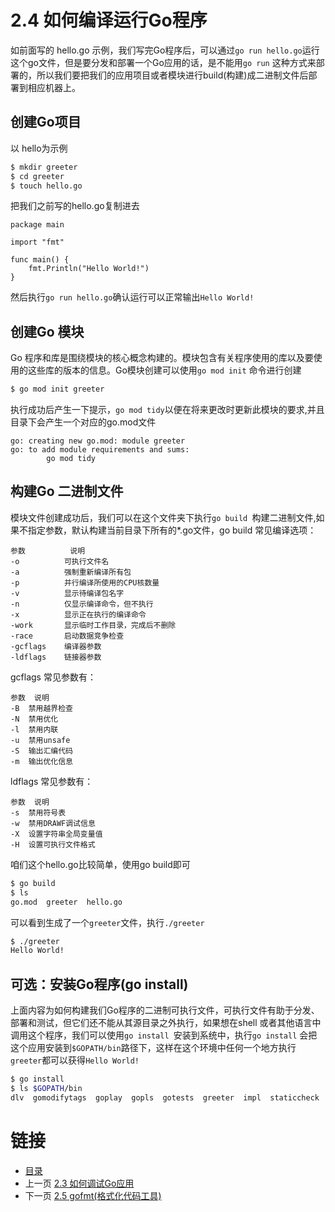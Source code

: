 # 2.4 如何编译运行Go程序
如前面写的 hello.go 示例，我们写完Go程序后，可以通过`go run hello.go`运行这个go文件，但是要分发和部署一个Go应用的话，是不能用`go run` 这种方式来部署的，所以我们要把我们的应用项目或者模块进行build(构建)成二进制文件后部署到相应机器上。
## 创建Go项目
以 hello为示例
```bash
$ mkdir greeter
$ cd greeter
$ touch hello.go
```
把我们之前写的hello.go复制进去
```
package main

import "fmt"

func main() {
	fmt.Println("Hello World!")
}

```

然后执行`go run hello.go`确认运行可以正常输出`Hello World!`

## 创建Go 模块
Go 程序和库是围绕模块的核心概念构建的。模块包含有关程序使用的库以及要使用的这些库的版本的信息。Go模块创建可以使用`go mod init` 命令进行创建
```bash
$ go mod init greeter

```
执行成功后产生一下提示，`go mod tidy`以便在将来更改时更新此模块的要求,并且目录下会产生一个对应的go.mod文件
```
go: creating new go.mod: module greeter
go: to add module requirements and sums:
        go mod tidy
```

## 构建Go 二进制文件
模块文件创建成功后，我们可以在这个文件夹下执行`go build `构建二进制文件,如果不指定参数，默认构建当前目录下所有的*.go文件，go build 常见编译选项：
```
参数	        说明
-o	        可执行文件名
-a	        强制重新编译所有包
-p	        并行编译所使用的CPU核数量
-v	        显示待编译包名字
-n	        仅显示编译命令，但不执行
-x	        显示正在执行的编译命令
-work	    显示临时工作目录，完成后不删除
-race	    启动数据竞争检查
-gcflags	编译器参数
-ldflags	链接器参数
```
gcflags 常见参数有：
```
参数	说明
-B	禁用越界检查
-N	禁用优化
-l	禁用内联
-u	禁用unsafe
-S	输出汇编代码
-m	输出优化信息
```
ldflags 常见参数有：
```
参数	说明
-s	禁用符号表
-w	禁用DRAWF调试信息
-X	设置字符串全局变量值
-H	设置可执行文件格式
```

咱们这个hello.go比较简单，使用go build即可
```bash
$ go build
$ ls
go.mod  greeter  hello.go
```
可以看到生成了一个`greeter`文件，执行`./greeter`
```bash
$ ./greeter
Hello World!
```
## 可选：安装Go程序(go install)
上面内容为如何构建我们Go程序的二进制可执行文件，可执行文件有助于分发、部署和测试，但它们还不能从其源目录之外执行，如果想在shell 或者其他语言中调用这个程序，我们可以使用`go install `安装到系统中，执行`go install` 会把这个应用安装到`$GOPATH/bin`路径下，这样在这个环境中任何一个地方执行`greeter`都可以获得`Hello World!`
```bash
$ go install
$ ls $GOPATH/bin
dlv  gomodifytags  goplay  gopls  gotests  greeter  impl  staticcheck

``` 





# 链接
* [目录](./directory.md)
* 上一页 [2.3 如何调试Go应用](2-3.md)
* 下一页 [2.5 gofmt(格式化代码工具)](1-4.md)